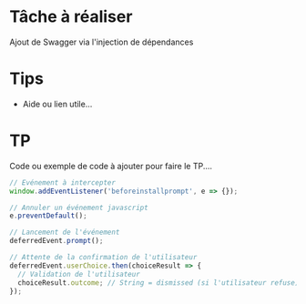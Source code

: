 # Tâche à réaliser

Ajout de Swagger via l'injection de dépendances

# Tips

- Aide ou lien utile...

# TP

Code ou exemple de code à ajouter pour faire le TP....

```javascript
// Evénement à intercepter
window.addEventListener('beforeinstallprompt', e => {});

// Annuler un événement javascript
e.preventDefault();

// Lancement de l'événement
deferredEvent.prompt();

// Attente de la confirmation de l'utilisateur
deferredEvent.userChoice.then(choiceResult => {
  // Validation de l'utilisateur
  choiceResult.outcome; // String = dismissed (si l'utilisateur refuse)
});
```
